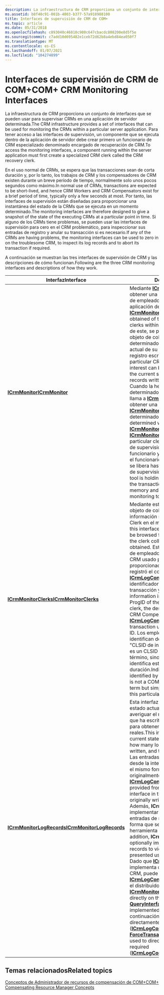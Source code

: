 ```yaml
---
description: La infraestructura de CRM proporciona un conjunto de interfaces que se pueden usar para supervisar CRMs en una aplicación de servidor determinada.
ms.assetid: b8f40c91-001b-4003-b377-57a918988100
title: Interfaces de supervisión de CRM de COM+
ms.topic: article
ms.date: 05/31/2018
ms.openlocfilehash: c893040c46810c980c647cbacdc808200e8d5f5e
ms.sourcegitcommit: c7add10d695482e1ceb72d62b8a4ebd84ea050f7
ms.translationtype: MT
ms.contentlocale: es-ES
ms.lasthandoff: 01/07/2021
ms.locfileid: "104274899"
---
```

# <a name="com-crm-monitoring-interfaces"></a><span data-ttu-id="baed4-103">Interfaces de supervisión de CRM de COM+</span><span class="sxs-lookup"><span data-stu-id="baed4-103">COM+ CRM Monitoring Interfaces</span></span>

<span data-ttu-id="baed4-104">La infraestructura de CRM proporciona un conjunto de interfaces que se pueden usar para supervisar CRMs en una aplicación de servidor determinada.</span><span class="sxs-lookup"><span data-stu-id="baed4-104">The CRM infrastructure provides a set of interfaces that can be used for monitoring the CRMs within a particular server application.</span></span> <span data-ttu-id="baed4-105">Para tener acceso a las interfaces de supervisión, un componente que se ejecuta dentro de la aplicación de servidor debe crear primero un funcionario de CRM especializado denominado encargado de recuperación de CRM.</span><span class="sxs-lookup"><span data-stu-id="baed4-105">To access the monitoring interfaces, a component running within the server application must first create a specialized CRM clerk called the CRM recovery clerk.</span></span>

<span data-ttu-id="baed4-106">En el uso normal de CRMs, se espera que las transacciones sean de corta duración y, por lo tanto, los trabajos de CRM y los compensadores de CRM existen durante un breve período de tiempo, normalmente solo unos pocos segundos como máximo.</span><span class="sxs-lookup"><span data-stu-id="baed4-106">In normal use of CRMs, transactions are expected to be short-lived, and hence CRM Workers and CRM Compensators exist for a brief period of time, typically only a few seconds at most.</span></span> <span data-ttu-id="baed4-107">Por tanto, las interfaces de supervisión están diseñadas para proporcionar una instantánea del estado de la CRMs que se ejecuta en un momento determinado.</span><span class="sxs-lookup"><span data-stu-id="baed4-107">The monitoring interfaces are therefore designed to give a snapshot of the state of the executing CRMs at a particular point in time.</span></span> <span data-ttu-id="baed4-108">Si alguno de los CRMs tiene problemas, se pueden usar las interfaces de supervisión para cero en el CRM problemático, para inspeccionar sus entradas de registro y anular su transacción si es necesario.</span><span class="sxs-lookup"><span data-stu-id="baed4-108">If any of the CRMs are having problems, the monitoring interfaces can be used to zero in on the troublesome CRM, to inspect its log records and to abort its transaction if required.</span></span>

<span data-ttu-id="baed4-109">A continuación se muestran las tres interfaces de supervisión de CRM y las descripciones de cómo funcionan.</span><span class="sxs-lookup"><span data-stu-id="baed4-109">Following are the three CRM monitoring interfaces and descriptions of how they work.</span></span>



| <span data-ttu-id="baed4-110">Interfaz</span><span class="sxs-lookup"><span data-stu-id="baed4-110">Interface</span></span>                                                         | <span data-ttu-id="baed4-111">Descripción</span><span class="sxs-lookup"><span data-stu-id="baed4-111">Description</span></span>                                                                                                                                                                                                                                                                                                                                                                                                                                                                                                                                                                                                                                                                                                                                                                                                                                                                                                                                                                                                          |
|-------------------------------------------------------------------|----------------------------------------------------------------------------------------------------------------------------------------------------------------------------------------------------------------------------------------------------------------------------------------------------------------------------------------------------------------------------------------------------------------------------------------------------------------------------------------------------------------------------------------------------------------------------------------------------------------------------------------------------------------------------------------------------------------------------------------------------------------------------------------------------------------------------------------------------------------------------------------------------------------------------------------------------------------------------------------------------------------------|
| [<span data-ttu-id="baed4-112">**ICrmMonitor**</span><span class="sxs-lookup"><span data-stu-id="baed4-112">**ICrmMonitor**</span></span>](/windows/desktop/api/ComSvcs/nn-comsvcs-icrmmonitor)<br/>                     | <span data-ttu-id="baed4-113">Mediante [**ICrmMonitor:: GetClerks**](/windows/desktop/api/ComSvcs/nf-comsvcs-icrmmonitor-getclerks), se puede obtener una instantánea del conjunto actual de empleados de CRM activos dentro de la aplicación de servidor.</span><span class="sxs-lookup"><span data-stu-id="baed4-113">Using [**ICrmMonitor::GetClerks**](/windows/desktop/api/ComSvcs/nf-comsvcs-icrmmonitor-getclerks), a snapshot can be obtained of the current set of active CRM clerks within the server application.</span></span> <span data-ttu-id="baed4-114">A partir de este, se puede localizar y consultar un objeto de colección de objetos de interés determinado de CRM, incluido el estado actual de su transacción y las entradas de registro escritas por el CRM.</span><span class="sxs-lookup"><span data-stu-id="baed4-114">From this, a particular CRM clerk collection object of interest can be located and queried, including the current state of its transaction and the log records written by the CRM.</span></span><br/> <span data-ttu-id="baed4-115">Cuando la herramienta de supervisión ha determinado qué funcionario es de interés, llama a [**ICrmMonitor:: HoldClerk**](/windows/desktop/api/ComSvcs/nf-comsvcs-icrmmonitor-holdclerk) para obtener una interfaz [**ICrmMonitorLogRecords**](/windows/desktop/api/ComSvcs/nn-comsvcs-icrmmonitorlogrecords) en ese funcionario determinado.</span><span class="sxs-lookup"><span data-stu-id="baed4-115">When the monitoring tool has determined which clerk is of interest, it calls [**ICrmMonitor::HoldClerk**](/windows/desktop/api/ComSvcs/nf-comsvcs-icrmmonitor-holdclerk) to get an [**ICrmMonitorLogRecords**](/windows/desktop/api/ComSvcs/nn-comsvcs-icrmmonitorlogrecords) interface on that particular clerk.</span></span> <span data-ttu-id="baed4-116">En este punto, la herramienta de supervisión mantiene una referencia a ese funcionario y, si la transacción se completa, el funcionario se mantiene en la memoria y no se libera hasta que se realiza la herramienta de supervisión.</span><span class="sxs-lookup"><span data-stu-id="baed4-116">At this point, the monitoring tool is holding a reference to that clerk, and if the transaction completes, the clerk is held in memory and is not released until the monitoring tool is done.</span></span><br/>                                                                                                                                                                                                    |
| [<span data-ttu-id="baed4-117">**ICrmMonitorClerks**</span><span class="sxs-lookup"><span data-stu-id="baed4-117">**ICrmMonitorClerks**</span></span>](/windows/desktop/api/ComSvcs/nn-comsvcs-icrmmonitorclerks)<br/>         | <span data-ttu-id="baed4-118">Mediante esta interfaz, se puede examinar el objeto de colección Clerk para obtener información sobre el estado de la colección Clerk en el momento en que se obtuvo.</span><span class="sxs-lookup"><span data-stu-id="baed4-118">Using this interface, the clerk collection object can be browsed for information about the state of the clerk collection at the moment it was obtained.</span></span> <span data-ttu-id="baed4-119">Esta información incluye el número de empleados, el ProgID del compensador de CRM usado por el funcionario, la descripción proporcionada en el momento en que se registró el compensador de CRM (mediante [**ICrmLogControl:: RegisterCompensator**](/windows/desktop/api/ComSvcs/nf-comsvcs-icrmlogcontrol-registercompensator)), el identificador de unidad de trabajo de la transacción y el ID. de actividad.</span><span class="sxs-lookup"><span data-stu-id="baed4-119">This information includes the number of clerks, the ProgID of the CRM Compensator used by the clerk, the description provided at the time the CRM Compensator was registered (using [**ICrmLogControl::RegisterCompensator**](/windows/desktop/api/ComSvcs/nf-comsvcs-icrmlogcontrol-registercompensator)), the transaction unit-of-work ID, and the activity ID.</span></span> <span data-ttu-id="baed4-120">Los empleados individuales también se identifican de forma única mediante un "CLSID de instancia de funcionario", que no es un CLSID COM en el sentido habitual del término, sino simplemente un GUID único que identifica este funcionario concreto para su duración.</span><span class="sxs-lookup"><span data-stu-id="baed4-120">Individual clerks are also uniquely identified by a "clerk instance CLSID," which is not a COM CLSID in the usual sense of the term but simply a unique GUID that identifies this particular clerk for its lifetime.</span></span><br/>                                                                                                                                                                                                                                                                                                |
| [<span data-ttu-id="baed4-121">**ICrmMonitorLogRecords**</span><span class="sxs-lookup"><span data-stu-id="baed4-121">**ICrmMonitorLogRecords**</span></span>](/windows/desktop/api/ComSvcs/nn-comsvcs-icrmmonitorlogrecords)<br/> | <span data-ttu-id="baed4-122">Esta interfaz se puede usar para consultar el estado actual de la transacción, para averiguar el número de entradas de registro que ha escrito este funcionario de CRM y para obtener los datos de entrada de registro reales.</span><span class="sxs-lookup"><span data-stu-id="baed4-122">This interface can be used to query the current state of the transaction, to find out how many log records this CRM clerk has written, and to get the actual log record data.</span></span> <span data-ttu-id="baed4-123">Las entradas de registro se proporcionan desde la interfaz [**ICrmMonitorLogRecords**](/windows/desktop/api/ComSvcs/nn-comsvcs-icrmmonitorlogrecords) en el mismo formato en que se escribieron originalmente (mediante [**ICrmLogControl**](/windows/desktop/api/ComSvcs/nn-comsvcs-icrmlogcontrol)).</span><span class="sxs-lookup"><span data-stu-id="baed4-123">The log records are provided from the [**ICrmMonitorLogRecords**](/windows/desktop/api/ComSvcs/nn-comsvcs-icrmmonitorlogrecords) interface in the same format that they were originally written (using [**ICrmLogControl**](/windows/desktop/api/ComSvcs/nn-comsvcs-icrmlogcontrol)).</span></span> <span data-ttu-id="baed4-124">Además, **ICrmMonitorLogRecords** se puede implementar opcionalmente para convertir las entradas de registro en un formato visible, de forma que se puedan presentar con una herramienta de supervisión genérica.</span><span class="sxs-lookup"><span data-stu-id="baed4-124">In addition, **ICrmMonitorLogRecords** can be optionally implemented to convert the log records to viewable format so they can be presented using a generic monitoring tool.</span></span><br/> <span data-ttu-id="baed4-125">Dado que [**ICrmMonitorLogRecords**](/windows/desktop/api/ComSvcs/nn-comsvcs-icrmmonitorlogrecords) se implementa directamente en el funcionario de CRM, puede ejecutar [**QueryInterface**](/windows/desktop/api/unknwn/nf-unknwn-iunknown-queryinterface(q)) para [**ICrmLogControl**](/windows/desktop/api/ComSvcs/nn-comsvcs-icrmlogcontrol) (también implementado en el distribuidor de CRM).</span><span class="sxs-lookup"><span data-stu-id="baed4-125">Because [**ICrmMonitorLogRecords**](/windows/desktop/api/ComSvcs/nn-comsvcs-icrmmonitorlogrecords) is implemented directly on the CRM clerk, you can [**QueryInterface**](/windows/desktop/api/unknwn/nf-unknwn-iunknown-queryinterface(q)) for [**ICrmLogControl**](/windows/desktop/api/ComSvcs/nn-comsvcs-icrmlogcontrol) (also implemented on the CRM clerk).</span></span> <span data-ttu-id="baed4-126">A continuación, se puede usar para anular directamente la transacción si es necesario ([**ICrmLogControl:: ForceTransactionToAbort**](/windows/desktop/api/ComSvcs/nf-comsvcs-icrmlogcontrol-forcetransactiontoabort)).</span><span class="sxs-lookup"><span data-stu-id="baed4-126">This can then be used to directly abort the transaction if required ([**ICrmLogControl::ForceTransactionToAbort**](/windows/desktop/api/ComSvcs/nf-comsvcs-icrmlogcontrol-forcetransactiontoabort)).</span></span><br/> |



 

## <a name="related-topics"></a><span data-ttu-id="baed4-127">Temas relacionados</span><span class="sxs-lookup"><span data-stu-id="baed4-127">Related topics</span></span>

<dl> <dt>

[<span data-ttu-id="baed4-128">Conceptos de Administrador de recursos de compensación de COM+</span><span class="sxs-lookup"><span data-stu-id="baed4-128">COM+ Compensating Resource Manager Concepts</span></span>](com--compensating-resource-manager-concepts.md)
</dt> </dl>

 

